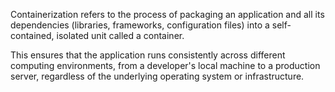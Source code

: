 Containerization refers to the process of packaging an application and all its dependencies (libraries, frameworks, configuration files) into a self-contained, isolated unit called a container.

This ensures that the application runs consistently across different computing environments, from a developer's local machine to a production server, regardless of the underlying operating system or infrastructure.

